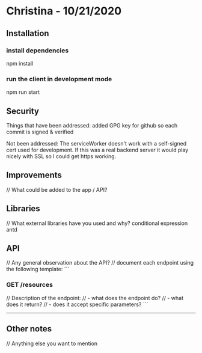 # Christina - 10/21/2020

## Installation

### install dependencies

npm install

### run the client in development mode

npm run start

## Security

Things that have been addressed:
added GPG key for github so each commit is signed & verified

Not been addressed:
The serviceWorker doesn't work with a self-signed cert used for development.
If this was a real backend server it would play nicely with SSL so I could get https working.

## Improvements

// What could be added to the app / API?

## Libraries

// What external libraries have you used and why?
conditional expression
antd

## API

// Any general observation about the API?
// document each endpoint using the following template: ```

### GET /resources

// Description of the endpoint:
// - what does the endpoint do?
// - what does it return?
// - does it accept specific parameters? ```

---

## Other notes

// Anything else you want to mention
